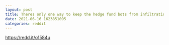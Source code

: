```yaml
--- 
layout: post 
title: Theres only one way to keep the hedge fund bots from infiltrating WSB 
date: 2021-06-16 1623851095 
categories: reddit 
--- 
```

https://redd.it/o1584u